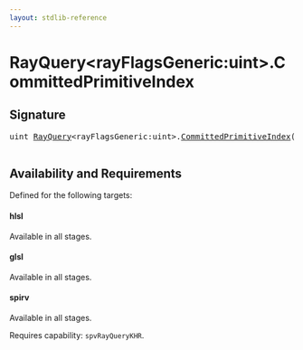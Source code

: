 ```yaml
---
layout: stdlib-reference
---
```


# RayQuery\<rayFlagsGeneric:uint\>\.CommittedPrimitiveIndex

## Signature 

<pre>
<span class="code_keyword">uint</span> <a href="/stdlib-reference/types/RayQuery/index" class="code_type">RayQuery</a>&lt;rayFlagsGeneric:<span class="code_keyword">uint</span>&gt;.<a href="/stdlib-reference/types/RayQuery/CommittedPrimitiveIndex">CommittedPrimitiveIndex</a>();

</pre>

## Availability and Requirements

Defined for the following targets:

#### hlsl
Available in all stages.

#### glsl
Available in all stages.

#### spirv
Available in all stages.

Requires capability: `spvRayQueryKHR`.


